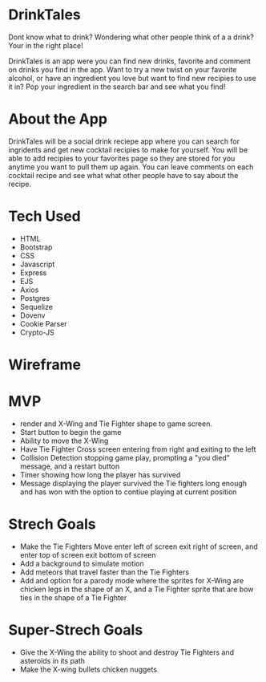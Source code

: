 # DrinkTales

Dont know what to drink? Wondering what other people think of a a drink? Your in the right place!

DrinkTales is an app were you can find new drinks, favorite and comment on drinks you find in the app.
Want to try a new twist on your favorite alcohol, or have an ingredient you love but want to find new recipies to use it in? 
Pop your ingredient in the search bar and see what you find!


# About the App

DrinkTales will be a social drink reciepe app where you can search for ingridents and get new cocktail recipies to make for yourself. You will be able to add recipies to your favorites page so they are stored for you anytime you want to pull them up again. You can leave comments on each cocktail recipe and see what what other people have to say about the recipe. 


# Tech Used
* HTML
* Bootstrap
* CSS
* Javascript
* Express
* EJS
* Axios
* Postgres
* Sequelize
* Dovenv
* Cookie Parser
* Crypto-JS


# Wireframe



# MVP 

* render and X-Wing and Tie Fighter shape to game screen.
* Start button to begin the game
* Ability to move the X-Wing
* Have Tie Fighter Cross screen entering from right and exiting to the left 
* Collision Detection stopping game play, prompting a "you died" message, and a restart button 
* Timer showing how long the player has survived
* Message displaying the player survived the Tie fighters long enough and has won with the option to contiue playing at current position

# Strech Goals

* Make the Tie Fighters Move enter left of screen exit right of screen, and enter top of screen exit bottom of screen
* Add a background to simulate motion
* Add meteors that travel faster than the Tie Fighters
* Add and option for a parody mode where the sprites for X-Wing are chicken legs in the shape of an X, and a Tie Fighter sprite that are bow ties in the shape of a Tie Fighter

# Super-Strech Goals

* Give the X-Wing the ability to shoot and destroy Tie Fighters and asteroids in its path
* Make the X-wing bullets chicken nuggets 